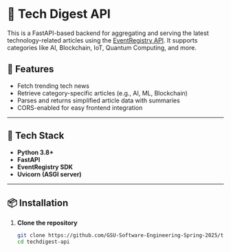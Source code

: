 # 📰 Tech Digest API

This is a FastAPI-based backend for aggregating and serving the latest technology-related articles using the [EventRegistry API](https://eventregistry.org/). It supports categories like AI, Blockchain, IoT, Quantum Computing, and more.

## 🚀 Features

- Fetch trending tech news
- Retrieve category-specific articles (e.g., AI, ML, Blockchain)
- Parses and returns simplified article data with summaries
- CORS-enabled for easy frontend integration

---

## 🔧 Tech Stack

- **Python 3.8+**
- **FastAPI**
- **EventRegistry SDK**
- **Uvicorn (ASGI server)**

---

## 📦 Installation

1. **Clone the repository**

   ```bash
   git clone https://github.com/GSU-Software-Engineering-Spring-2025/techdigest-api
   cd techdigest-api
